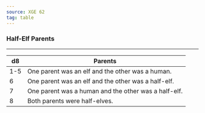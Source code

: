```yaml
---
source: XGE 62
tag: table
---
```


### Half-Elf Parents
---
|d8|Parents|
|----|------------|
|1-5|One parent was an elf and the other was a human.|
|6|One parent was an elf and the other was a half-elf.|
|7|One parent was a human and the other was a half-elf.|
|8|Both parents were half-elves.|
